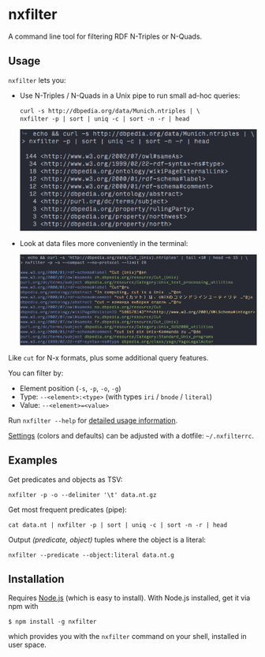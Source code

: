 # nxfilter

A command line tool for filtering RDF N-Triples or N-Quads.


## Usage

`nxfilter` lets you:

- Use N-Triples / N-Quads in a Unix pipe to run small ad-hoc queries:

    ```shell
    curl -s http://dbpedia.org/data/Munich.ntriples | \
    nxfilter -p | sort | uniq -c | sort -n -r | head
    ```

    ![screenshot](screenshot_query1.png)

- Look at data files more conveniently in the terminal:

    ![screenshot](screenshot_colors.png)

Like `cut` for N-x formats, plus some additional query features.

You can filter by:

- Element position (`-s`, `-p`, `-o`, `-g`)
- Type: `--<element>:<type>` (with types `iri` / `bnode` / `literal`)
- Value: `--<element>=<value>`

Run `nxfilter --help` for [detailed usage information](doc/cli/usage.txt).

[Settings](bin/defaults.json) (colors and defaults) can be adjusted with a dotfile: `~/.nxfilterrc`.



## Examples

Get predicates and objects as TSV:

    nxfilter -p -o --delimiter '\t' data.nt.gz

Get most frequent predicates (pipe):

    cat data.nt | nxfilter -p | sort | uniq -c | sort -n -r | head

Output _(predicate, object)_ tuples where the object is a literal:

    nxfilter --predicate --object:literal data.nt.g



## Installation

Requires [Node.js](http://nodejs.org/) (which is easy to install). With Node.js installed, get it via npm with

    $ npm install -g nxfilter

which provides you with the `nxfilter` command on your shell, installed in user space.

